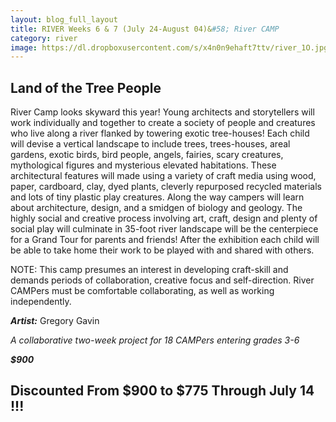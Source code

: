 ```yaml
---
layout: blog_full_layout
title: RIVER Weeks 6 & 7 (July 24-August 04)&#58; River CAMP
category: river
image: https://dl.dropboxusercontent.com/s/x4n0n9ehaft7ttv/river_1O.jpg?dl=0
---
```


## Land of the Tree People

River Camp looks skyward this year! Young architects and storytellers will work individually and together to create a society of people and creatures who live along a river flanked by towering exotic tree-houses! Each child will devise a vertical landscape to include trees, trees-houses, areal gardens, exotic birds, bird people, angels, fairies, scary creatures, mythological figures and mysterious elevated habitations. These architectural features will made using a variety of craft media using wood, paper, cardboard, clay, dyed plants, cleverly repurposed recycled materials and lots of tiny plastic play creatures. Along the way campers will learn about architecture, design, and a smidgen of biology and geology. The highly social and creative process involving art, craft, design and plenty of social play will culminate in 35-foot river landscape will be the centerpiece for a Grand Tour for parents and friends! After the exhibition each child will be able to take home their work to be played with and shared with others.


NOTE: This camp presumes an interest in developing craft-skill and demands periods of collaboration, creative focus and self-direction. River CAMPers must be comfortable collaborating, as well as working independently.


**_Artist:_** Gregory Gavin

*A collaborative two-week project for 18 CAMPers entering grades 3-6*

**_$900_**

## Discounted From $900 to $775 Through July 14 !!!
